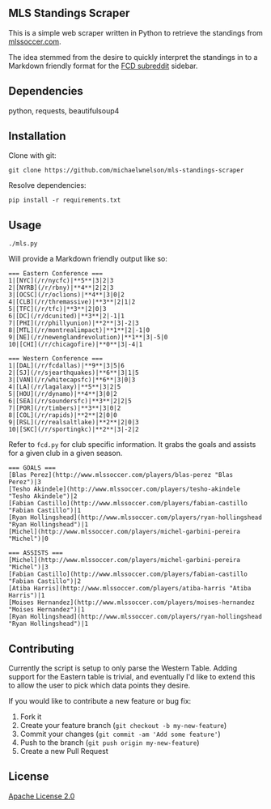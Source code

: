 ## MLS Standings Scraper

This is a simple web scraper written in Python to retrieve the standings from [mlssoccer.com][1].

The idea stemmed from the desire to quickly interpret the standings in to a Markdown friendly format for the [FCD subreddit][2] sidebar.

## Dependencies

python, requests, beautifulsoup4

## Installation

Clone with git:

```
git clone https://github.com/michaelwnelson/mls-standings-scraper
```

Resolve dependencies:

```
pip install -r requirements.txt
```

## Usage

```
./mls.py
```

Will provide a Markdown friendly output like so:

```
=== Eastern Conference ===
1|[NYC](/r/nycfc)|**5**|3|2|3
2|[NYRB](/r/rbny)|**4**|2|2|3
3|[OCSC](/r/oclions)|**4**|3|0|2
4|[CLB](/r/thremassive)|**3**|2|1|2
5|[TFC](/r/tfc)|**3**|2|0|3
6|[DC](/r/dcunited)|**3**|2|-1|1
7|[PHI](/r/phillyunion)|**2**|3|-2|3
8|[MTL](/r/montrealimpact)|**1**|2|-1|0
9|[NE](/r/newenglandrevolution)|**1**|3|-5|0
10|[CHI](/r/chicagofire)|**0**|3|-4|1

=== Western Conference ===
1|[DAL](/r/fcdallas)|**9**|3|5|6
2|[SJ](/r/sjearthquakes)|**6**|3|1|5
3|[VAN](/r/whitecapsfc)|**6**|3|0|3
4|[LA](/r/lagalaxy)|**5**|3|2|5
5|[HOU](/r/dynamo)|**4**|3|0|2
6|[SEA](/r/soundersfc)|**3**|2|2|5
7|[POR](/r/timbers)|**3**|3|0|2
8|[COL](/r/rapids)|**2**|2|0|0
9|[RSL](/r/realsaltlake)|**2**|2|0|3
10|[SKC](/r/sportingkc)|**2**|3|-2|2
```

Refer to `fcd.py` for club specific information. It grabs the goals and assists for a given club in a given season.

```
=== GOALS ===
[Blas Perez](http://www.mlssoccer.com/players/blas-perez "Blas Perez")|3
[Tesho Akindele](http://www.mlssoccer.com/players/tesho-akindele "Tesho Akindele")|2
[Fabian Castillo](http://www.mlssoccer.com/players/fabian-castillo "Fabian Castillo")|1
[Ryan Hollingshead](http://www.mlssoccer.com/players/ryan-hollingshead "Ryan Hollingshead")|1
[Michel](http://www.mlssoccer.com/players/michel-garbini-pereira "Michel")|0

=== ASSISTS ===
[Michel](http://www.mlssoccer.com/players/michel-garbini-pereira "Michel")|3
[Fabian Castillo](http://www.mlssoccer.com/players/fabian-castillo "Fabian Castillo")|2
[Atiba Harris](http://www.mlssoccer.com/players/atiba-harris "Atiba Harris")|1
[Moises Hernandez](http://www.mlssoccer.com/players/moises-hernandez "Moises Hernandez")|1
[Ryan Hollingshead](http://www.mlssoccer.com/players/ryan-hollingshead "Ryan Hollingshead")|1
```

## Contributing

Currently the script is setup to only parse the Western Table. Adding support for the Eastern table is trivial, and eventually I'd like to extend this to allow the user to pick which data points they desire.

If you would like to contribute a new feature or bug fix:

1. Fork it
2. Create your feature branch (`git checkout -b my-new-feature`)
3. Commit your changes (`git commit -am 'Add some feature'`)
3. Push to the branch (`git push origin my-new-feature`)
4. Create a new Pull Request

## License
[Apache License 2.0][3]

[1]: http://www.mlssoccer.com/
[2]: http://www.reddit.com/r/fcdallas/
[3]: http://www.apache.org/licenses/LICENSE-2.0
